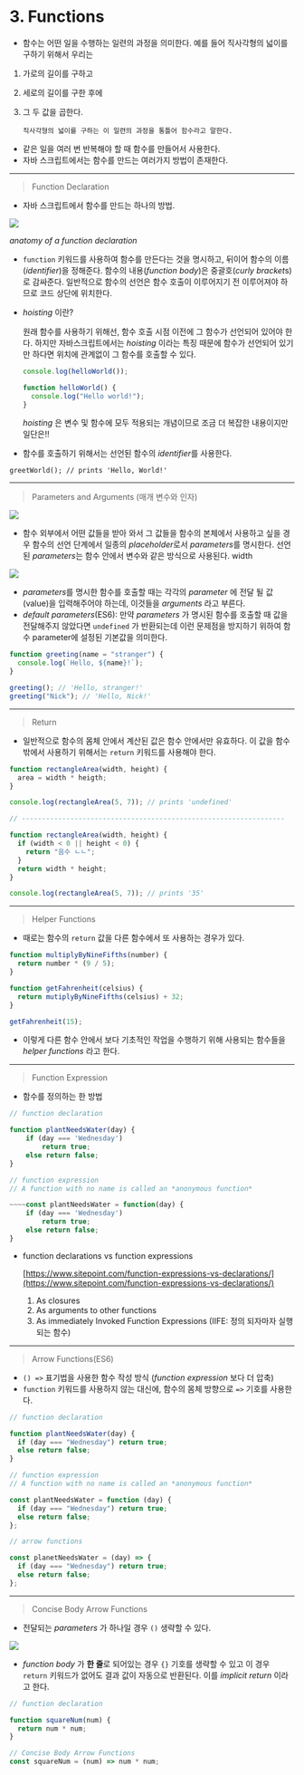 # 3. Functions

- 함수는 어떤 일을 수행하는 일련의 과정을 의미한다. 예를 들어 직사각형의 넓이를 구하기 위해서 우리는

1.  가로의 길이를 구하고
2.  세로의 길이를 구한 후에
3.  그 두 값을 곱한다.

        직사각형의 넓이를 구하는 이 일련의 과정을 통틀어 함수라고 말한다.

- 같은 일을 여러 번 반복해야 할 때 함수를 만들어서 사용한다.
- 자바 스크립트에서는 함수를 만드는 여러가지 방법이 존재한다.

---

> Function Declaration

- 자바 스크립트에서 함수를 만드는 하나의 방법.

![](https://github.com/hyemmie/developStudy/blob/master/img/javascript03_2020-06-28__7.44.32.png)

_anatomy of a function declaration_

- `function` 키워드를 사용하여 함수를 만든다는 것을 명시하고, 뒤이어 함수의 이름(_identifier_)을 정해준다. 함수의 내용(_function body_)은 중괄호(*curly bracket*s)로 감싸준다. 일반적으로 함수의 선언은 함수 호출이 이루어지기 전 이루어져야 하므로 코드 상단에 위치한다.
- _hoisting_ 이란?

  원래 함수를 사용하기 위해선, 함수 호출 시점 이전에 그 함수가 선언되어 있어야 한다. 하지만 자바스크립트에서는 _hoisting_ 이라는 특징 때문에 함수가 선언되어 있기만 하다면 위치에 관계없이 그 함수를 호출할 수 있다.

  ```jsx
  console.log(helloWorld());

  function helloWorld() {
    console.log("Hello world!");
  }
  ```

  _hoisting_ 은 변수 및 함수에 모두 적용되는 개념이므로 조금 더 복잡한 내용이지만 일단은!!

- 함수를 호출하기 위해서는 선언된 함수의 *identifier*를 사용한다.

`greetWorld(); // prints 'Hello, World!'`

---

> Parameters and Arguments (매개 변수와 인자)

![](https://github.com/hyemmie/developStudy/blob/master/img/javascript03_2020-06-28__8.08.14.png)

- 함수 외부에서 어떤 값들을 받아 와서 그 값들을 함수의 본체에서 사용하고 싶을 경우 함수의 선언 단계에서 일종의 *placeholder*로서 *parameters*를 명시한다. 선언된 *parameters*는 함수 안에서 변수와 같은 방식으로 사용된다. width

![](https://github.com/hyemmie/developStudy/blob/master/img/javascript03_2020-06-28__8.08.28.png)

- *parameters*를 명시한 함수를 호출할 때는 각각의 _parameter_ 에 전달 될 값(value)을 입력해주어야 하는데, 이것들을 _arguments_ 라고 부른다.
- _default parameters_(ES6): 만약 _parameters_ 가 명시된 함수를 호출할 때 값을 전달해주지 않았다면 `undefined` 가 반환되는데 이런 문제점을 방지하기 위하여 함수 parameter에 설정된 기본값을 의미한다.

```jsx
function greeting(name = "stranger") {
  console.log(`Hello, ${name}!`);
}

greeting(); // 'Hello, stranger!'
greeting("Nick"); // 'Hello, Nick!'
```

---

> Return

- 일반적으로 함수의 몸체 안에서 계산된 값은 함수 안에서만 유효하다. 이 값을 함수 밖에서 사용하기 위해서는 `return` 키워드를 사용해야 한다.

```jsx
function rectangleArea(width, height) {
  area = width * heigth;
}

console.log(rectangleArea(5, 7)); // prints 'undefined'

// -----------------------------------------------------------------

function rectangleArea(width, height) {
  if (width < 0 || height < 0) {
    return "음수 ㄴㄴ";
  }
  return width * height;
}

console.log(rectangleArea(5, 7)); // prints '35'
```

---

> Helper Functions

- 때로는 함수의 `return` 값을 다른 함수에서 또 사용하는 경우가 있다.

```jsx
function multiplyByNineFifths(number) {
  return number * (9 / 5);
}

function getFahrenheit(celsius) {
  return mutiplyByNineFifths(celsius) + 32;
}

getFahrenheit(15);
```

- 이렇게 다른 함수 안에서 보다 기초적인 작업을 수행하기 위해 사용되는 함수들을 _helper functions_ 라고 한다.

---

> Function Expression

- 함수를 정의하는 한 방법

```jsx
// function declaration

function plantNeedsWater(day) {
	if (day === 'Wednesday')
		return true;
	else return false;
}

// function expression
// A function with no name is called an *anonymous function*

~~~~const plantNeedsWater = function(day) {
	if (day === 'Wednesday')
		return true;
	else return false;
}

```

- function declarations vs function expressions

  [https://www.sitepoint.com/function-expressions-vs-declarations/](https://www.sitepoint.com/function-expressions-vs-declarations/)

  1. As closures
  2. As arguments to other functions
  3. As immediately Invoked Function Expressions (IIFE: 정의 되자마자 실행되는 함수)

---

> Arrow Functions(ES6)

- `() =>` 표기법을 사용한 함수 작성 방식 (_function expression_ 보다 더 압축)
- `function` 키워드를 사용하지 않는 대신에, 함수의 몸체 방향으로 `=>` 기호를 사용한다.

```jsx
// function declaration

function plantNeedsWater(day) {
  if (day === "Wednesday") return true;
  else return false;
}

// function expression
// A function with no name is called an *anonymous function*

const plantNeedsWater = function (day) {
  if (day === "Wednesday") return true;
  else return false;
};

// arrow functions

const planetNeedsWater = (day) => {
  if (day === "Wednesday") return true;
  else return false;
};
```

---

> Concise Body Arrow Functions

- 전달되는 _parameters_ 가 하나일 경우 `()` 생략할 수 있다.

![](https://github.com/hyemmie/developStudy/blob/master/img/javascript03_2020-06-29__10.17.51.png)

- _function body_ 가 **한 줄**로 되어있는 경우 `{}` 기호를 생략할 수 있고 이 경우 `return` 키워드가 없어도 결과 값이 자동으로 반환된다. 이를 _implicit return_ 이라고 한다.

```jsx
// function declaration

function squareNum(num) {
  return num * num;
}

// Concise Body Arrow Functions
const squareNum = (num) => num * num;
```
